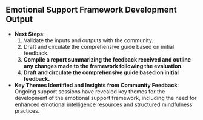 

## Emotional Support Framework Development Output

- **Next Steps**: 
  1. Validate the inputs and outputs with the community.
  2. Draft and circulate the comprehensive guide based on initial feedback.
  3. **Compile a report summarizing the feedback received and outline any changes made to the framework following the evaluation.**
  4. **Draft and circulate the comprehensive guide based on initial feedback.** 
- **Key Themes Identified and Insights from Community Feedback**: Ongoing support sessions have revealed key themes for the development of the emotional support framework, including the need for enhanced emotional intelligence resources and structured mindfulness practices.